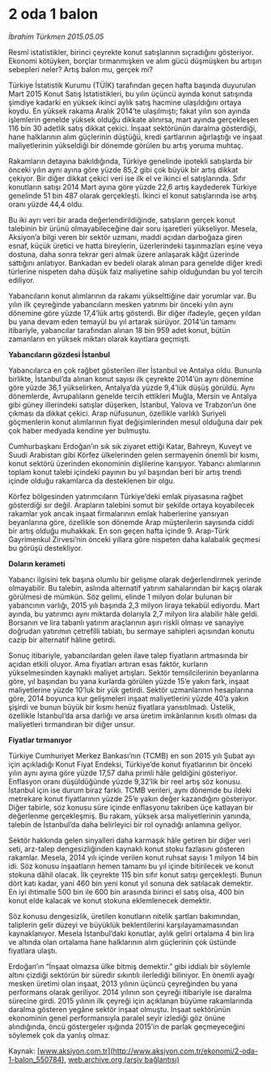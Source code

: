 # 2 oda 1 balon

*İbrahim Türkmen 2015.05.05*

<div class="pNewsDetailMainContent" itemprop="articleBody">
 <p>
  Resmî istatistikler, birinci çeyrekte konut satışlarının sıçradığını gösteriyor. Ekonomi kötüyken, borçlar tırmanmışken ve alım gücü düşmüşken bu artışın sebepleri neler? Artış balon mu, gerçek mi?
 </p>
 <p>
  Türkiye İstatistik Kurumu (TÜİK) tarafından geçen hafta başında duyurulan Mart 2015 Konut Satış İstatistikleri, bu yılın üçüncü ayında konut satışında şimdiye kadarki en yüksek ikinci aylık satış hacmine ulaşıldığını ortaya koydu. En yüksek rakama Aralık 2014’te ulaşılmıştı; fakat yılın son ayında işlemlerin genelde yüksek olduğu dikkate alınırsa, mart ayında gerçekleşen 116 bin 30 adetlik satış dikkat çekici. İnşaat sektörünün daralma gösterdiği, hane halklarının alım güçlerinin düştüğü, kredi şartlarının ağırlaştığı ve inşaat maliyetlerinin yükseldiği bir dönemde görülen bu artış yoruma muhtaç.
 </p>
 <p>
  Rakamların detayına bakıldığında, Türkiye genelinde ipotekli satışlarda bir önceki yılın aynı ayına göre yüzde 85,2 gibi çok büyük bir artış dikkat çekiyor. Bir diğer dikkat çekici veri ise ilk el ve ikinci el satışlarında. Sıfır konutların satışı 2014 Mart ayına göre yüzde 22,6 artış kaydederek Türkiye genelinde 51 bin 487 olarak gerçekleşti. İkinci el konut satışlarında ise artış oranı yüzde 44,4 oldu.
 </p>
 <p>
  Bu iki ayrı veri bir arada değerlendirildiğinde, satışların gerçek konut talebinin bir ürünü olmayabileceğine dair soru işaretleri yükseliyor. Mesela, Aksiyon’a bilgi veren bir sektör uzmanı, maddi açıdan darboğaza giren esnaf, küçük üretici ve hatta bireylerin, üzerlerindeki taşınmazları eşine veya dostuna, daha sonra tekrar geri almak üzere anlaşarak kâğıt üzerinde sattığını anlatıyor. Bankadan ev bedeli olarak alınan para genelde diğer kredi türlerine nispeten daha düşük faiz maliyetine sahip olduğundan bu yol tercih ediliyor.
 </p>
 <p>
  Yabancıların konut alımlarının da rakamı yükselttiğine dair yorumlar var. Bu yılın ilk çeyreğinde yabancıların mesken yatırımı bir önceki yılın aynı dönemine göre yüzde 17,4’lük artış gösterdi. Bir diğer ifadeyle, geçen yıldan bu yana devam eden temayül bu yıl artarak sürüyor. 2014’ün tamamı itibariyle, yabancılar tarafından alınan 18 bin 959 adet konut, bütün zamanların en yüksek miktarı olarak kayıtlara geçmişti.
 </p>
 <p>
  <strong>
   Yabancıların gözdesi İstanbul
  </strong>
 </p>
 <p>
  Yabancılarca en çok rağbet gösterilen iller İstanbul ve Antalya oldu. Bununla birlikte, İstanbul’da alınan konut sayısı ilk çeyrekte 2014’ün aynı dönemine göre yüzde 36,1 yükselirken, Antalya’da yüzde 9,4’lük düşüş görüldü. Aynı dönemlerde, Avrupalıların genelde tercih ettikleri Muğla, Mersin ve Antalya gibi güney illerindeki satışlar düşerken, İstanbul, Yalova ve Trabzon’un öne çıkması da dikkat çekici. Arap nüfusunun, özellikle varlıklı Suriyeli göçmenlerin konut alımlarının fiyat değişimlerinden mesul olduğuna dair pek çok haber medyada kendine yer bulmuştu.
 </p>
 <p>
  Cumhurbaşkanı Erdoğan’ın sık sık ziyaret ettiği Katar, Bahreyn, Kuveyt ve Suudi Arabistan gibi Körfez ülkelerinden gelen sermayenin önemli bir kısmı, konut sektörü üzerinden ekonominin dişlilerine karışıyor. Yabancı alımlarının toplam konut talebi içindeki payının bu yıl başından beri bir artış trendi içinde olduğu rakamlarca da desteklenen bir olgu.
 </p>
 <p>
  Körfez bölgesinden yatırımcıların Türkiye’deki emlak piyasasına rağbet gösterdiği sır değil. Arapların talebini somut bir şekilde ortaya koyabilecek rakamlar yok ancak inşaat firmalarının emlak haberlerine yansıyan beyanlarına göre, özellikle son dönemde Arap müşterilerin sayısında ciddi bir artış olduğu muhakkak. En son geçen hafta içinde 9. Arap-Türk Gayrimenkul Zirvesi’nin önceki yıllara göre nispeten daha kalabalık geçmesi bu görüşü destekliyor.
 </p>
 <p>
  <strong>
   Doların kerameti
  </strong>
 </p>
 <p>
  Yabancı ilgisini tek başına olumlu bir gelişme olarak değerlendirmek yerinde olmayabilir. Bu talebin, aslında alternatif yatırım sahalarından bir kaçış olarak görülmesi de mümkün. Söz gelimi, elinde 1 milyon dolar bulunan bir yabancının varlığı, 2015 yılı başında 2,3 milyon liraya tekabül ediyordu. Mart ayında, bu yatırımcı aynı miktarda dolarıyla 2,7 milyon lira alabilir hâle geldi. Borsanın ve lira tabanlı yatırım araçlarının aşırı riskli olması ve sanayiye doğrudan yatırımın çetrefilli tabiatı, bu sermaye sahipleri açısından konutu cazip bir alternatif hâline getirdi.
 </p>
 <p>
  Sonuç itibariyle, yabancılardan gelen ilave talep fiyatların artmasında bir açıdan etkili oluyor. Ama fiyatları artıran esas faktör, kurların yükselmesinden kaynaklı maliyet artışları. Sektör temsilcilerinin beyanlarına göre, yıl başından bu yana kurlarda görülen yüzde 15’e yakın fark, inşaat maliyetlerine yüzde 10’luk bir yük getirdi. Sektör uzmanlarının hesaplarına göre, 2014 boyunca kur gelişmeleri inşaat maliyetlerini yüzde 40’a yakın şişirdi ve bunun büyük bir kısmı henüz fiyatlara yansıtılmadı. Üstelik, özellikle İstanbul’da arsa darlığı ve arsa üretim imkânlarının kısıtlı olması da maliyetleri tırmandıran bir diğer unsur.
 </p>
 <p>
  <strong>
   Fiyatlar tırmanıyor
  </strong>
 </p>
 <p>
  Türkiye Cumhuriyet Merkez Bankası’nın (TCMB) en son 2015 yılı Şubat ayı için açıkladığı Konut Fiyat Endeksi, Türkiye’de konut fiyatlarının bir önceki yılın aynı ayına göre yüzde 17,57 daha primli hâle geldiğini gösteriyor. Enflasyon oranı düşüldüğünde yüzde 9,32’lik bir reel artış söz konusu. İstanbul için ise durum biraz farklı. TCMB verileri, aynı dönemde bu ildeki metrekare konut fiyatlarının yüzde 25’e yakın değer kazandığını gösteriyor. Diğer tabirle, söz konusu süre içinde enflasyonu takriben üçe katlayan bir değerlenme gerçekleşmiş. Bu rakam, yüksek arsa maliyetlerinin yanında, talebin de İstanbul’da daha belirleyici bir rol oynadığı anlamına geliyor.
 </p>
 <p>
  Sektör hakkında gelen sinyalleri daha karmaşık hâle getiren bir diğer veri seti, arz-talep dengesizliğinden kaynaklı konut stoku fazlasını gösteren rakamlar. Mesela, 2014 yılı içinde verilen konut ruhsat sayısı 1 milyon 14 bin idi. Söz konusu inşaatların hemen tamamı bu yıl içinde bitirilecek ve konut stokuna dâhil olacak. İlk çeyrekte 115 bin sıfır konut satışı gerçekleşti. Bunun dört katı kadar, yani 460 bin yeni konut yıl sonuna dek satılacak demektir. En iyi ihtimalle 500 bin ile 600 bin arasında birinci el satış olsa, 400 bin konut elde kalacak ve konut stokuna eklemlenecek demektir.
 </p>
 <p>
  Söz konusu dengesizlik, üretilen konutların nitelik şartları bakımından, taliplerin gelir düzeyi ve büyüklük beklentilerini karşılayamamasından kaynaklanıyor. Mesela İstanbul’daki konutlar, aylık geliri ortalama 4 bin lira ve altında olan ortalama hane halklarının alım güçlerinin çok üstünde fiyatlara ulaştı.
 </p>
 <p>
  Erdoğan’ın “İnşaat olmazsa ülke bitmiş demektir.” gibi iddialı bir söylemle altını çizdiği sektörün bir süredir sıkıntılı ilerlediği biliniyor. En önemli ayağı mesken üretimi olan inşaat, 2013 yılının üçüncü çeyreğinden bu yana performans olarak geriliyor. 2014 yılının son çeyreği itibariyle ise daralma sürecine girdi. 2015 yılının ilk çeyreği için açıklanan büyüme rakamlarında daralma gösteren yegâne sektör inşaat olmuştu. İnşaat sektörünün ekonominin genel performansıyla paralel seyir izlediği göz önüne alındığında, öncü göstergeler ışığında 2015’in de parlak geçmeyeceğini söylemek çok da yanlış olmaz.
 </p>
</div>


Kaynak: [www.aksiyon.com.tr](http://www.aksiyon.com.tr/ekonomi/2-oda-1-balon_550784), [web.archive.org (arşiv bağlantısı)](http://web.archive.org/web/20150811171030/http://www.aksiyon.com.tr/ekonomi/2-oda-1-balon_550784)
